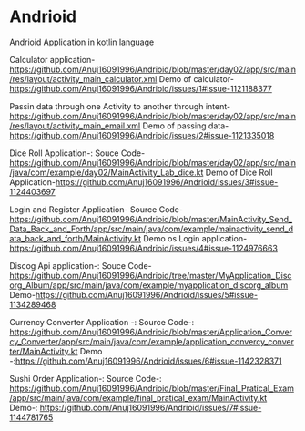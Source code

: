 # Andrioid
Andrioid Application in kotlin language


Calculator application-https://github.com/Anuj16091996/Andrioid/blob/master/day02/app/src/main/res/layout/activity_main_calculator.xml
Demo of calculator-https://github.com/Anuj16091996/Andrioid/issues/1#issue-1121188377

Passin data through one Activity to another through intent-https://github.com/Anuj16091996/Andrioid/blob/master/day02/app/src/main/res/layout/activity_main_email.xml
Demo of passing data-https://github.com/Anuj16091996/Andrioid/issues/2#issue-1121335018


Dice Roll Application-:
Souce Code-https://github.com/Anuj16091996/Andrioid/blob/master/day02/app/src/main/java/com/example/day02/MainActivity_Lab_dice.kt
Demo of Dice Roll Application-https://github.com/Anuj16091996/Andrioid/issues/3#issue-1124403697

Login and Register Application-
Source Code-https://github.com/Anuj16091996/Andrioid/blob/master/MainActivity_Send_Data_Back_and_Forth/app/src/main/java/com/example/mainactivity_send_data_back_and_forth/MainActivity.kt
Demo os Login application-https://github.com/Anuj16091996/Andrioid/issues/4#issue-1124976663


Discog Api application-: 
Souce Code-https://github.com/Anuj16091996/Andrioid/tree/master/MyApplication_Discorg_Album/app/src/main/java/com/example/myapplication_discorg_album
Demo-https://github.com/Anuj16091996/Andrioid/issues/5#issue-1134289468


Currency Converter Application -:
Source Code-: https://github.com/Anuj16091996/Andrioid/blob/master/Application_Convercy_Converter/app/src/main/java/com/example/application_convercy_converter/MainActivity.kt
Demo -:https://github.com/Anuj16091996/Andrioid/issues/6#issue-1142328371

Sushi Order Application-:
Source Code-: https://github.com/Anuj16091996/Andrioid/blob/master/Final_Pratical_Exam/app/src/main/java/com/example/final_pratical_exam/MainActivity.kt
Demo-: https://github.com/Anuj16091996/Andrioid/issues/7#issue-1144781765
